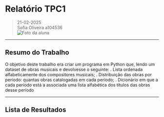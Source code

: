 # Relatório TPC1

> 21-02-2025  
> Sofia Oliveira a104536  
> ![Foto da aluna](https://github.com/user-attachments/assets/8eb0a6bc-8efa-44d6-a0f5-ab76a4524ba8)  


---

## Resumo do Trabalho  

O objetivo deste trabalho era criar um programa em Python que, lendo um dataset de obras musicais e devolvesse o seguinte:
. Lista ordenada alfabeticamente dos compositores musicais;
. Distribuição das obras por período: quantas obras catalogadas em cada período;
. Dicionário em que a cada período está a associada uma lista alfabética dos títulos das obras
desse período

---

## Lista de Resultados  